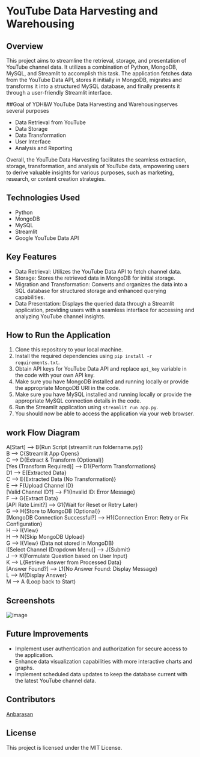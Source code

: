 # YouTube Data Harvesting and Warehousing

## Overview
This project aims to streamline the retrieval, storage, and presentation of YouTube channel data. It utilizes a combination of Python, MongoDB, MySQL, and Streamlit to accomplish this task. The application fetches data from the YouTube Data API, stores it initially in MongoDB, migrates and transforms it into a structured MySQL database, and finally presents it through a user-friendly Streamlit interface.

##Goal of YDH&W
 YouTube Data Harvesting and Warehousingserves several purposes
- Data Retrieval from YouTube
- Data Storage
- Data Transformation
- User Interface
- Analysis and Reporting

Overall, the YouTube Data Harvesting facilitates the seamless extraction, storage, transformation, and analysis of YouTube data, empowering users to derive valuable insights for various purposes, such as marketing, research, or content creation strategies.

## Technologies Used
- Python
- MongoDB
- MySQL
- Streamlit
- Google YouTube Data API

## Key Features
- Data Retrieval: Utilizes the YouTube Data API to fetch channel data.
- Storage: Stores the retrieved data in MongoDB for initial storage.
- Migration and Transformation: Converts and organizes the data into a SQL database for structured storage and enhanced querying capabilities.
- Data Presentation: Displays the queried data through a Streamlit application, providing users with a seamless interface for accessing and analyzing YouTube channel insights.


## How to Run the Application
1. Clone this repository to your local machine.
2. Install the required dependencies using `pip install -r requirements.txt`.
3. Obtain API keys for YouTube Data API and replace `api_key` variable in the code with your own API key.
4. Make sure you have MongoDB installed and running locally or provide the appropriate MongoDB URI in the code.
5. Make sure you have MySQL installed and running locally or provide the appropriate MySQL connection details in the code.
6. Run the Streamlit application using `streamlit run app.py`.
7. You should now be able to access the application via your web browser.

## work Flow Diagram

A[Start] --> B{Run Script (streamlit run foldername.py)}<br>
B --> C{Streamlit App Opens}<br>
C --> D{Extract & Transform (Optional)}<br>
    [Yes (Transform Required)] --> D1{Perform Transformations}<br>
    D1 --> E{Extracted Data}<br>
C --> E{Extracted Data (No Transformation)}<br>
E --> F{Upload Channel ID}<br>
    [Valid Channel ID?] --> F1{Invalid ID: Error Message}<br>
    F --> G{Extract Data}<br>
        [API Rate Limit?] --> G1{Wait for Reset or Retry Later}<br>
        G --> H{Store to MongoDB (Optional)}<br>
            [MongoDB Connection Successful?] --> H1{Connection Error: Retry or Fix Configuration}<br>
            H --> I{View}<br>
            H --> N{Skip MongoDB Upload}<br>
        G --> I{View} (Data not stored in MongoDB)<br>
I[Select Channel (Dropdown Menu)] --> J{Submit}<br>
J --> K{Formulate Question based on User Input}<br>
K --> L{Retrieve Answer from Processed Data}<br>
    [Answer Found?] --> L1{No Answer Found: Display Message}<br>
    L --> M{Display Answer}<br>
M --> A (Loop back to Start)

## Screenshots
![image](https://github.com/AnbarasanKrishnan1/project_1/assets/142040700/fd18529a-a9f0-4b89-b6d3-8616419cf245)

## Future Improvements
- Implement user authentication and authorization for secure access to the application.
- Enhance data visualization capabilities with more interactive charts and graphs.
- Implement scheduled data updates to keep the database current with the latest YouTube channel data.

## Contributors
[Anbarasan](https://www.linkedin.com/in/anbarasan-krishnan-data-scientist/)

## License
This project is licensed under the MIT License.
